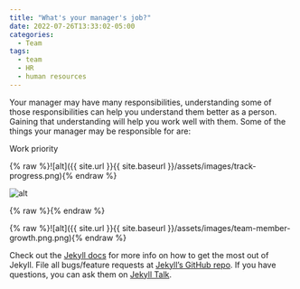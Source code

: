 ```yaml
---
title: "What's your manager's job?"
date: 2022-07-26T13:33:02-05:00
categories:
  - Team
tags:
  - team
  - HR
  - human resources
---
```


Your manager may have many responsibilities, understanding some of those responsibilities can help you understand them better as a person. Gaining that understanding will help you work well with them. Some of the things your manager may be responsible for are:


Work priority



{% raw %}![alt]({{ site.url }}{{ site.baseurl }}/assets/images/track-progress.png){% endraw %}

<!-- ![alt]({{site.url}}{{site.baseurl}}/assets/images/work-priority.png) -->

![alt]({{site.url}}{{site.baseurl}}/assets/images/work-priority.png)

{% raw %}<img src="{{ site.url }}{{ site.baseurl }}/assets/images/jb-head.png" alt="">{% endraw %}

{% raw %}![alt]({{ site.url }}{{ site.baseurl }}/assets/images/team-member-growth.png.png){% endraw %}


Check out the [Jekyll docs][jekyll-docs] for more info on how to get the most out of Jekyll. File all bugs/feature requests at [Jekyll’s GitHub repo][jekyll-gh]. If you have questions, you can ask them on [Jekyll Talk][jekyll-talk].

[jekyll-docs]: https://jekyllrb.com/docs/home
[jekyll-gh]:   https://github.com/jekyll/jekyll
[jekyll-talk]: https://talk.jekyllrb.com/

